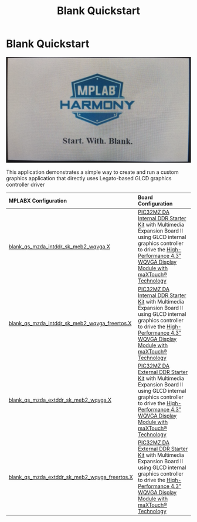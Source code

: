 ﻿---
parent: Example Applications
title: Blank Quickstart
nav_order: 4
---

# Blank Quickstart

![](./../../docs/html/blank_quickstart.png)

This application demonstrates a simple way to create and run a custom graphics application that directly uses Legato-based GLCD graphics controller driver

|MPLABX Configuration|Board Configuration|
|:-------------------|:------------------|
|[blank\_qs\_mzda\_intddr\_sk\_meb2\_wqvga.X](./firmware/blank_qs_mzda_intddr_sk_meb2_wqvga.X/readme.md)|[PIC32MZ DA Internal DDR Starter Kit](https://www.microchip.com/DevelopmentTools/ProductDetails/PartNO/DM320010) with Multimedia Expansion Board II using GLCD internal graphics controller to drive the [High-Performance 4.3" WQVGA Display Module with maXTouch® Technology](https://www.microchip.com/DevelopmentTools/ProductDetails/PartNO/AC320005-4)|
|[blank\_qs\_mzda\_intddr\_sk\_meb2\_wqvga_freertos.X](./firmware/blank_qs_mzda_intddr_sk_meb2_wqvga_freertos.X/readme.md)|[PIC32MZ DA Internal DDR Starter Kit](https://www.microchip.com/DevelopmentTools/ProductDetails/PartNO/DM320010) with Multimedia Expansion Board II using GLCD internal graphics controller to drive the [High-Performance 4.3" WQVGA Display Module with maXTouch® Technology](https://www.microchip.com/DevelopmentTools/ProductDetails/PartNO/AC320005-4)|
|[blank\_qs\_mzda\_extddr\_sk\_meb2\_wqvga.X](./firmware/blank_qs_mzda_extddr_sk_meb2_wqvga.X/readme.md)|[PIC32MZ DA External DDR Starter Kit](https://www.microchip.com/Developmenttools/ProductDetails/DM320008) with Multimedia Expansion Board II using GLCD internal graphics controller to drive the [High-Performance 4.3" WQVGA Display Module with maXTouch® Technology](https://www.microchip.com/DevelopmentTools/ProductDetails/PartNO/AC320005-4)|
|[blank\_qs\_mzda\_extddr\_sk\_meb2\_wqvga_freertos.X](./firmware/blank_qs_mzda_extddr_sk_meb2_wqvga_freertos.X/readme.md)|[PIC32MZ DA External DDR Starter Kit](https://www.microchip.com/Developmenttools/ProductDetails/DM320008) with Multimedia Expansion Board II using GLCD internal graphics controller to drive the [High-Performance 4.3" WQVGA Display Module with maXTouch® Technology](https://www.microchip.com/DevelopmentTools/ProductDetails/PartNO/AC320005-4)|


